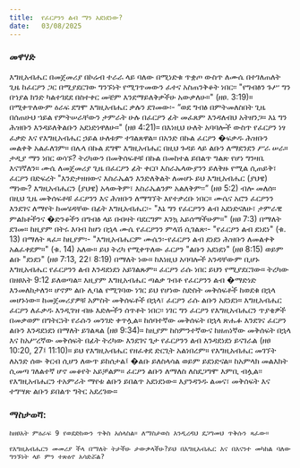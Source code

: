 ```yaml
---
title:  የፈርዖንን ልብ ማን አደነደነው?
date:   03/08/2025
---
```


### መዋሃድ


እግዚአብሔር በመጀመሪያ በኮሬብ ተራራ ላይ ባለው በሚነድቁ ጥቋጦ ውስጥ ለሙሴ በተገለጠለት ጊዜ ከፈርዖን ጋር በሚያደርገው ግንኙነት የሚገጥመውን ፈተና አስጠንቅቆት ነበር፡፡ "የግብፅን ጉሥ ግን በኀያል ክንድ ካልተገደደ በስተቀር መቼም እንደማይለቅቃችሁ አውቃለሁ።" (ዘፀ. 3:19)። በሚቀጥለውም ዕራፍ ደግሞ እግዚአብሔር ቃሉን ደገመው፡- “ወደ ግብፅ በምትመለስበት ጊዜ በሰጠሁህ ኀይል የምትሠራቸውን ታምራት ሁሉ በፈርዖን ፊት መፈጸም እንዳለብህ አትዘንጋ። እኔ ግን ሕዝቡን እንዳይለቅልቡን አደነድነዋለሁ።" (ዘፀ 4:21)። በእነዚህ ሁለት አባባሎች ውስጥ የፈርዖን ነፃ ፈቃድ እና የእግዚአብሔር ኃይል ሁለቱም ተገልጸዋል። በአንድ በኩል ፈርዖን �ፍቃዱ ሕዝቡን መልቀቅ አልፈለገም። በሌላ በኩል ደግሞ እግዚአብሔር በዚህ ጉዳይ ላይ ልቡን ለማደንደን ሥራ ሠራ። ታዲያ ማን ነበር ወሳኙ?
ትረካውን በመቅሰፍቶቹ በኩል በመከተል ይበልጥ ግልጽ የሆነ ግንዛቤ እናገኛለን። ሙሴ ለመጀመሪያ ጊዜ በፈርዖን ፊት ቀርቦ እስራኤላውያንን ይለቅዙ የሚል ሲጠይቅ፣ ፈርዖን በድፍረት "እንድታዘዘውና እስራኤልን እንድለቅልት ለመሆኑ ይህ እግዚአብሔር (ያህዌ) ማነው? እግዚአብሔርን (ያህዌ) አላውቅም፣ እስራኤልንም አልለቅም፡፡” (ዘፀ 5:2) ብሎ መለሰ። በዚህ ጊዜ መቅሰፍቶቹ ፈርዖንን እና ሕዝቡን ለማግኘት እየተቃረቡ ነበር። ሙሴና አሮን ፈርዖንን እንደገና ለማየት ከመሄዳቸው በፊት እግዚአብሔር፡- "እኔ ግን የፈርዖንን ልብ አደነድናለሁ፣ ታምራዊ ምልክቶችንና �ድንቆችን በግብፅ ላይ በብዛት ባደርግም እንኳ አይሰማችሁም።" (ዘፀ 7:3) በማለት ደገመ። ከዚያም በትሩ እባብ ከሆነ በኋላ ሙሴ የፈርዖንን ምላሽ ሲገልጽ፡- "የፈርዖን ልብ ደነደነ" (ቁ. 13) በማለት ጻፈ። ከዚያም፡- "እግዚአብሔርም ሙሴን፡-የፈርዖን ልብ ደነደነ ሕዝቡን ለመልቀቅ አልፈቀደም።" (ቁ. 14) አለው።
ይህ ትረካ የሚቀጥለው ፈርዖን "ልቡን አደነደነ" (ዘፀ 8:15) ወይም ልቡ "ደነደነ" (ዘፀ 7:13, 22፤ 8:19) በማለት ነው። ከእነዚህ አባባሎች አንዳቸውም ቢሆኑ እግዚአብሔር የፈርዖንን ልብ እንዳደነደነ አይገልጹም። ፈርዖን ራሱ ነበር ይህን የሚያደርገው። ትረካው በዘፀአት 9:12 ይለወጣል፡፡ እዚያም እግዚአብሔር ጣልቃ ገብቶ የፈርዖንን ልብ �ማድነድ እንመለከታለን። ሆኖም ልቡ ሊባል የሚገባው ነገር ይህ የሆነው ስድስት መቅሰፍቶች ከወደቁ በኋላ መሆኑነው። ከመጀመሪያዎቹ አምስት መቅሰፍቶች በኋላ፣ ፈርዖን ራሱ ልቡን አደነደነ። እግዚአብሔር ፈርዖን ለፈቃዱ እንዲገዝ ብዙ እድሎችን ሰጥቶት ነበር፡፡ ነገር ግን ፈርዖን የእግዚአብሔርን ጥያቄዎች በመቃወም በግትርነት የራሱን መንገድ ቀጥሏል። ከሰባተኛው መቅሰፍት በኋላ ጽሑፉ እንደገና ፈርዖን ልቡን እንዳደነደነ በማለት ይገልጻል (ዘፀ 9:34)። ከዚያም ከስምንተኛውና ከዘጠነኛው መቅሰፍት በኋላ እና ከአሥረኛው መቅሰፍት በፊት ትረካው እንደገና ጌታ የፈርዖንን ልብ እንዳደነደነ ይናገራል (ዘፀ 10:20, 27፤ 11:10)።
ይህ የእግዚአብሔር የዘፈቀደ ድርጊት አልነበረም። የእግዚአብሔር መገኘት ለአንድ ሰው ቅርብ ሲሆን ለውጥ ይከሰታል፤ �ልቡ ይለስላሳል ወይም ይደነድናል። ከአምላክ መልእክት ሲመጣ ገለልተኛ ሆኖ መቆየት አይቻልም። ፈርዖን ልቡን ለማለስ ለስደጋግሞ እምቢ ብሏል፡፡ የእግዚአብሔርን ተአምራት ማየቱ ልቡን ይበልጥ አደነደነው። እያንዳንዱ ልመና፣ መቅሰፍት እና ተግሣጽ ልቡን ይበልጥ ግትር አደረገው።

### ማስታወሻ:
 
`ከዘፀአት ምዕራፍ 9 የወደድከውን ጥቅስ አሰላስል። ለማስታወስ እንዲረዳህ ደጋግመህ ጥቅሱን ጻፈው።`

`የእግዚአብሔርን መመሪያ ችላ በማለት ትታችሁ ታውቃላችሁ?ይህ በእግዚአብሔር እና በእናንተ መካከል ባለው ግንኙነት ላይ ምን ተጽዕኖ አሳድሯል?
`